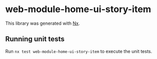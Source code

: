 # web-module-home-ui-story-item

This library was generated with [Nx](https://nx.dev).

## Running unit tests

Run `nx test web-module-home-ui-story-item` to execute the unit tests.
